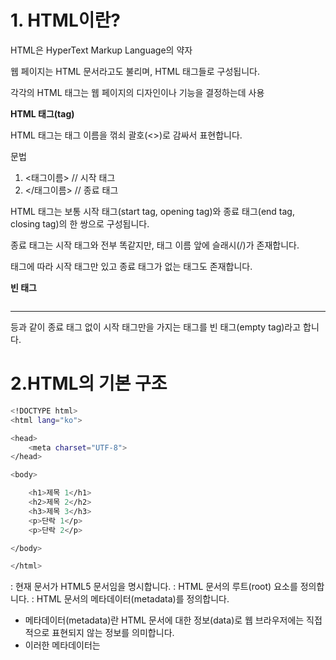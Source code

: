 # 1. **HTML이란?**

HTML은 HyperText Markup Language의 약자

웹 페이지는 HTML 문서라고도 불리며, HTML 태그들로 구성됩니다.

각각의 HTML 태그는 웹 페이지의 디자인이나 기능을 결정하는데 사용

**HTML 태그(tag)**

HTML 태그는 태그 이름을 꺾쇠 괄호(<>)로 감싸서 표현합니다.

문법

1. <태그이름> // 시작 태그
2. </태그이름> // 종료 태그

HTML 태그는 보통 시작 태그(start tag, opening tag)와 종료 태그(end tag, closing tag)의 한 쌍으로 구성됩니다.

종료 태그는 시작 태그와 전부 똑같지만, 태그 이름 앞에 슬래시(/)가 존재합니다.

태그에 따라 시작 태그만 있고 종료 태그가 없는 태그도 존재합니다.

**빈 태그**

<img> <br> <hr> 등과 같이 종료 태그 없이 시작 태그만을 가지는 태그를 빈 태그(empty tag)라고 합니다.

# 2.**HTML의 기본 구조**

```bash
<!DOCTYPE html>
<html lang="ko">

<head>
	<meta charset="UTF-8">
</head>

<body>

	<h1>제목 1</h1>
	<h2>제목 2</h2>
	<h3>제목 3</h3>
	<p>단락 1</p>
	<p>단락 2</p>

</body>

</html>
```

<!DOCTYPE html> : 현재 문서가 HTML5 문서임을 명시합니다.

<html> : HTML 문서의 루트(root) 요소를 정의합니다.

<head> : HTML 문서의 메타데이터(metadata)를 정의합니다.

- 메타데이터(metadata)란 HTML 문서에 대한 정보(data)로 웹 브라우저에는 직접적으로 표현되지 않는 정보를 의미합니다.
- 이러한 메타데이터는 <title>, <style>, <meta>, <link>, <script>, <base>태그 등을 이용하여 표현할 수 있습니다.

<title> : HTML 문서의 제목(title)을 정의하며, 다음과 같은 용도로 사용됩니다.

- 웹 브라우저의 툴바(toolbar)에 표시됩니다.
- 웹 브라우저의 즐겨찾기(favorites)에 추가할 때 즐겨찾기의 제목이 됩니다.
- 검색 엔진의 결과 페이지에 제목으로 표시됩니다.

<body> : 웹 브라우저를 통해 보이는 내용(content) 부분입니다.

<h1> ~ <h6> : 제목(heading)을 나타냅니다.

<p> : 단락(paragraph)을 나타냅니다.

# 3. **HTML 요소 구조**

### HTML 요소 구조

HTML 요소(element)는 여러 속성을 가질 수 있으며, 이러한 속성(attribute)은 해당 요소에 대한 추가적인 정보를 제공합니다.

또한, HTML 요소는 시작 태그로 시작해서 종료 태그로 끝납니다.

![http://www.tcpschool.com/lectures/img_html_tag_structure.png](http://www.tcpschool.com/lectures/img_html_tag_structure.png)

속성은 HTML 요소 중에서도 언제나 시작 태그 내에서만 정의되며, 속성 이름과 속성값(value)으로 표현됩니다.

### 문법

<태그이름 속성이름="속성값">

---

### 속성 이름은 언제나 소문자로 작성하자!

HTML5 표준에서는 속성 이름에 대소문자를 구분하지 않고 있습니다.

하지만 W3C에서는 속성 이름을 사용할 때 될 수 있으면 소문자로 작성하도록 권장하고 있습니다.

또한, XHTML에서는 속성 이름을 더욱 엄격하게 소문자로만 사용해야 합니다.

---

### 속성값은 언제나 따옴표로 감싸자!

HTML5 표준에서는 속성값에 따옴표 사용을 강제하지 않습니다.

하지만 속성값을 따옴표로 감싸지 않으면, 다음과 같은 예상치 못한 오류가 발생할 수 있습니다.

<img src="quotes.jpg" alt="이미지가 없어요">

<img src="quotes.jpg" alt=이미지가 없어요>

위의 예제와 같이 속성값에 띄어쓰기가 들어가게 되면, 반드시 따옴표를 사용해야 정확한 값을 저장할 수 있습니다.

속성값을 감쌀 때는 보통 큰따옴표("")가 사용되며, 작은따옴표('')도 사용할 수 있습니다.

